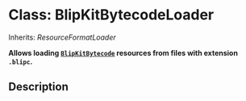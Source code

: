 # Class: BlipKitBytecodeLoader

Inherits: *ResourceFormatLoader*

**Allows loading [`BlipKitBytecode`](BlipKitBytecode.md) resources from files with extension `.blipc`.**

## Description


